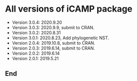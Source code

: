 # All versions of iCAMP package

- Version 3.0.4: 2020.9.20
- Version 3.0.3: 2020.9.9, submit to CRAN.
- Version 3.0.2: 2020.8.31
- Version 3.0.1: 2020.8.23, Add phylogenetic NST.
- Version 2.0.4: 2019.10.8, submit to CRAN.
- Version 2.0.3: 2019.6.14, submit to CRAN.
- Version 2.0.2: 2019.6.14
- Version 2.0.1: 2019.5.21

## End
